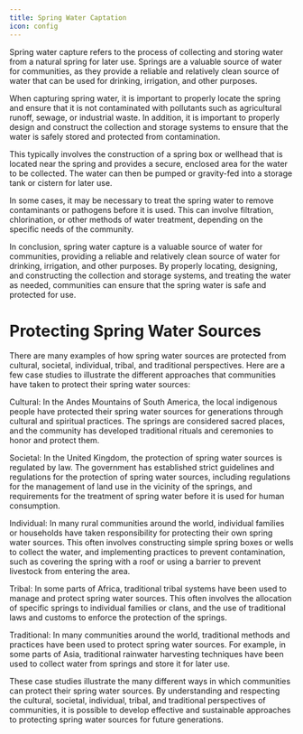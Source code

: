 ```yaml
---
title: Spring Water Captation
icon: config
---
```


Spring water capture refers to the process of collecting and storing water from a natural spring for later use. Springs are a valuable source of water for communities, as they provide a reliable and relatively clean source of water that can be used for drinking, irrigation, and other purposes.

When capturing spring water, it is important to properly locate the spring and ensure that it is not contaminated with pollutants such as agricultural runoff, sewage, or industrial waste. In addition, it is important to properly design and construct the collection and storage systems to ensure that the water is safely stored and protected from contamination.

This typically involves the construction of a spring box or wellhead that is located near the spring and provides a secure, enclosed area for the water to be collected. The water can then be pumped or gravity-fed into a storage tank or cistern for later use.

In some cases, it may be necessary to treat the spring water to remove contaminants or pathogens before it is used. This can involve filtration, chlorination, or other methods of water treatment, depending on the specific needs of the community.

In conclusion, spring water capture is a valuable source of water for communities, providing a reliable and relatively clean source of water for drinking, irrigation, and other purposes. By properly locating, designing, and constructing the collection and storage systems, and treating the water as needed, communities can ensure that the spring water is safe and protected for use.

# Protecting Spring Water Sources

There are many examples of how spring water sources are protected from cultural, societal, individual, tribal, and traditional perspectives. Here are a few case studies to illustrate the different approaches that communities have taken to protect their spring water sources:

Cultural: In the Andes Mountains of South America, the local indigenous people have protected their spring water sources for generations through cultural and spiritual practices. The springs are considered sacred places, and the community has developed traditional rituals and ceremonies to honor and protect them.

Societal: In the United Kingdom, the protection of spring water sources is regulated by law. The government has established strict guidelines and regulations for the protection of spring water sources, including regulations for the management of land use in the vicinity of the springs, and requirements for the treatment of spring water before it is used for human consumption.

Individual: In many rural communities around the world, individual families or households have taken responsibility for protecting their own spring water sources. This often involves constructing simple spring boxes or wells to collect the water, and implementing practices to prevent contamination, such as covering the spring with a roof or using a barrier to prevent livestock from entering the area.

Tribal: In some parts of Africa, traditional tribal systems have been used to manage and protect spring water sources. This often involves the allocation of specific springs to individual families or clans, and the use of traditional laws and customs to enforce the protection of the springs.

Traditional: In many communities around the world, traditional methods and practices have been used to protect spring water sources. For example, in some parts of Asia, traditional rainwater harvesting techniques have been used to collect water from springs and store it for later use.


These case studies illustrate the many different ways in which communities can protect their spring water sources. By understanding and respecting the cultural, societal, individual, tribal, and traditional perspectives of communities, it is possible to develop effective and sustainable approaches to protecting spring water sources for future generations.